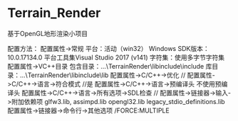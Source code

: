 ﻿# Terrain_Render
基于OpenGL地形渲染小项目

配置方法：
配置属性->常规
	平台：活动（win32）
	Windows SDK版本：10.0.17134.0
	平台工具集Visual Studio 2017 (v141)
	字符集：使用多字节字符集
配置属性->VC++目录
	包含目录：...\TerrainRender\libinclude\include
	库目录：...\TerrainRender\libinclude\lib
配置属性->C/C++->优化
	//
配置属性->C/C++->语言->符合模式
	//是
配置属性->C/C++->语言->预编译头
	不使用预编译头
配置属性->C/C++->语言->所有选项->SDL检查
	//
配置属性->链接器->输入->附加依赖项
	glfw3.lib, assimpd.lib opengl32.lib legacy_stdio_definitions.lib
配置属性->链接器->命令行->其他选项
	/FORCE:MULTIPLE 
	


